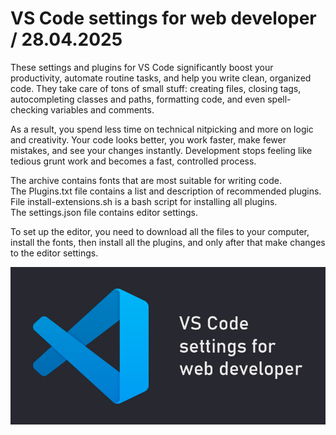 # VS Code settings for web developer / 28.04.2025

These settings and plugins for VS Code significantly boost your productivity, automate routine tasks, and help you write clean, organized code. They take care of tons of small stuff: creating files, closing tags, 
autocompleting classes and paths, formatting code, and even spell-checking variables and comments.

As a result, you spend less time on technical nitpicking and more on logic and creativity. Your code looks better, you work faster, make fewer mistakes, and see your changes instantly. Development stops feeling like 
tedious grunt work and becomes a fast, controlled process.

The archive contains fonts that are most suitable for writing code.<br>
The Plugins.txt file contains a list and description of recommended plugins.<br>
File install-extensions.sh is a bash script for installing all plugins. <br>
The settings.json file contains editor settings.<br>

To set up the editor, you need to download all the files to your computer, install the fonts, 
then install all the plugins, and only after that make changes to the editor settings.




<img src="1.jpg" alt="banner">
